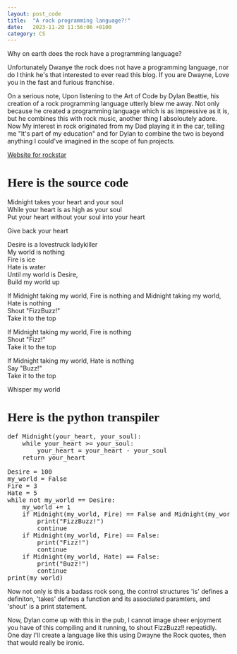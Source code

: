 ```yaml
---
layout: post_code
title:  "A rock programming language?!"
date:   2023-11-20 11:56:06 +0100
category: CS
---
```

Why on earth does the rock have a programming language? 

Unfortunately Dwanye the rock does not have a programming language, nor do I think he's that interested to ever read this blog. If you are Dwayne, Love you in the fast and furious franchise. 


On a serious note, Upon listening to the Art of Code by Dylan Beattie, his creation of a rock programming language utterly blew me away. Not only because he created a programming language which is as impressive as it is, but he combines this with rock music, another thing I absoloutely adore. Now My interest in rock originated from my Dad playing it in the car, telling me "It's part of my education" and for Dylan to combine the two is beyond anything I could've imagined in the scope of fun projects. 

<a class="no-padding-paragraph headertut" href="https://codewithrockstar.com/">Website for rockstar</a><br>

<h1 style="font-family: 'Share Tech Mono'">Here is the source code</h1>

<p>Midnight takes your heart and your soul<br>
While your heart is as high as your soul<br>
Put your heart without your soul into your heart</p>
<p>Give back your heart</p>
<p>Desire is a lovestruck ladykiller<br>
My world is nothing<br>
Fire is ice<br>
Hate is water<br>
Until my world is Desire,<br>
Build my world up</p>
<p>If Midnight taking my world, Fire is nothing and Midnight taking my world, Hate is nothing<br>
Shout "FizzBuzz!"<br>
Take it to the top</p>
<p>If Midnight taking my world, Fire is nothing<br>
Shout "Fizz!"<br>
Take it to the top</p>
<p>If Midnight taking my world, Hate is nothing<br>
Say "Buzz!"<br>
Take it to the top</p>
<p>Whisper my world</p>

<h1 style="font-family: 'Share Tech Mono'">Here is the python transpiler</h1>

<pre>
def Midnight(your_heart, your_soul):
    while your_heart >= your_soul:
        your_heart = your_heart - your_soul
    return your_heart

Desire = 100
my_world = False
Fire = 3
Hate = 5
while not my_world == Desire:
    my_world += 1
    if Midnight(my_world, Fire) == False and Midnight(my_world, Hate) == False:
        print("FizzBuzz!")
        continue
    if Midnight(my_world, Fire) == False:
        print("Fizz!")
        continue
    if Midnight(my_world, Hate) == False:
        print("Buzz!")
        continue
print(my_world)
</pre>

<p>Now not only is this a badass rock song, the control structures 'is' defines a definiton, 'takes' defines a function and its associated paramters, and 'shout' is a print statement.</p>

<p>Now, Dylan come up with this in the pub, I cannot image sheer enjoyment you have of this compiling and it running, to shout FizzBuzz!! repeatidly. One day I'll create a language like this using Dwayne the Rock quotes, then that would really be ironic.</p> 